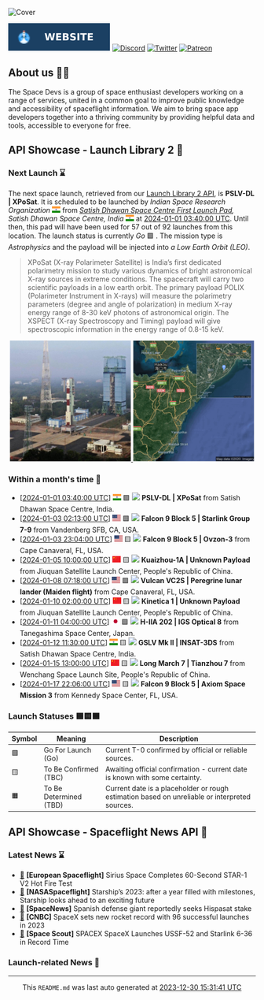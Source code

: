 ![Cover](https://raw.githubusercontent.com/TheSpaceDevs/Tutorials/main/assets/tsd_cover.png)


[![Website](https://raw.githubusercontent.com/TheSpaceDevs/Tutorials/e36b2c250ce7fcd4a801c1ed6cb1f9f9d031696b/assets/badge_tsd_website.svg)](https://thespacedevs.com/)
[![Discord](https://img.shields.io/badge/Discord-%237289DA.svg?style=for-the-badge&logo=discord&logoColor=white)](https://discord.gg/p7ntkNA)
[![Twitter](https://img.shields.io/badge/Twitter-%231DA1F2.svg?style=for-the-badge&logo=Twitter&logoColor=white)](https://twitter.com/TheSpaceDevs)
[![Patreon](https://img.shields.io/badge/Patreon-F96854?style=for-the-badge&logo=patreon&logoColor=white)](https://www.patreon.com/TheSpaceDevs)

## About us 🧑‍🚀
The Space Devs is a group of space enthusiast developers working on a range of
services, united in a common goal to improve public knowledge and accessibility
of spaceflight information. We aim to bring space app developers together into a
thriving community by providing helpful data and tools, accessible to everyone
for free.

## API Showcase - Launch Library 2 🚀

### Next Launch ⌛
The next space launch, retrieved from our
<a href="https://thespacedevs.com/llapi">Launch Library 2 API</a>, is
**PSLV-DL | XPoSat**. It is scheduled to be launched by *Indian Space Research Organization*
<img width="17" src="https://raw.githubusercontent.com/lipis/flag-icons/main/flags/4x3/in.svg" />
from *<a href="https://en.wikipedia.org/wiki/Satish_Dhawan_Space_Centre_First_Launch_Pad">Satish Dhawan Space Centre First Launch Pad</a>, Satish Dhawan Space Centre, India*
<img width="17" src="https://raw.githubusercontent.com/lipis/flag-icons/main/flags/4x3/in.svg" />
at <a href="https://www.timeanddate.com/worldclock/fixedtime.html?iso=20240101T034000">2024-01-01 03:40:00 UTC</a>.  Until
then, this pad will have been used for 57
out of 92 launches from this location. The launch status is currently
*Go* 🟩 . The mission type is
*Astrophysics* and the payload will be injected
into *a Low Earth Orbit
(LEO)*.
<br>
<blockquote>
  XPoSat (X-ray Polarimeter Satellite) is India’s first dedicated polarimetry mission to study various dynamics of bright astronomical X-ray sources in extreme conditions. The spacecraft will carry two scientific payloads in a low earth orbit. The primary payload POLIX (Polarimeter Instrument in X-rays) will measure the polarimetry parameters (degree and angle of polarization) in medium X-ray energy range of 8-30 keV photons of astronomical origin. The XSPECT (X-ray Spectroscopy and Timing) payload will give spectroscopic information in the energy range of 0.8-15 keV.
</blockquote>

<p float="left" align="center">
  <a href="https://en.wikipedia.org/wiki/Polar_Satellite_Launch_Vehicle" >
    <img alt="launch-image" width="49%" src="profile/cache/launch_image.png" />
  </a>
  <a href="https://www.google.com/maps?q=13.733,80.235" >
    <img alt="pad-location" width="49%" src="profile/cache/new_pad_image.png"  />
  </a>
</p>

### Within a month's time 📅
- \[<a href="https://www.timeanddate.com/worldclock/fixedtime.html?iso=20240101T034000">2024-01-01 03:40:00 UTC</a>\]  <img width="17" src="https://raw.githubusercontent.com/lipis/flag-icons/main/flags/4x3/in.svg" /> 🟩  <a href="https://www.google.com/calendar/render?action=TEMPLATE&text=PSLV-DL | XPoSat&location=Satish Dhawan Space Centre, India&dates=20240101T034000Z%2F20240101T060000Z"><img border="0" width="15" src="https://upload.wikimedia.org/wikipedia/commons/a/a5/Google_Calendar_icon_%282020%29.svg"></a> **PSLV-DL | XPoSat** from Satish Dhawan Space Centre, India.
- \[<a href="https://www.timeanddate.com/worldclock/fixedtime.html?iso=20240103T021300">2024-01-03 02:13:00 UTC</a>\]  <img width="17" src="https://raw.githubusercontent.com/lipis/flag-icons/main/flags/4x3/us.svg" /> 🟩  <a href="https://www.google.com/calendar/render?action=TEMPLATE&text=Falcon 9 Block 5 | Starlink Group 7-9&location=Vandenberg SFB, CA, USA&dates=20240103T021300Z%2F20240103T061300Z"><img border="0" width="15" src="https://upload.wikimedia.org/wikipedia/commons/a/a5/Google_Calendar_icon_%282020%29.svg"></a> **Falcon 9 Block 5 | Starlink Group 7-9** from Vandenberg SFB, CA, USA.
- \[<a href="https://www.timeanddate.com/worldclock/fixedtime.html?iso=20240103T230400">2024-01-03 23:04:00 UTC</a>\]  <img width="17" src="https://raw.githubusercontent.com/lipis/flag-icons/main/flags/4x3/us.svg" /> 🟨  <a href="https://www.google.com/calendar/render?action=TEMPLATE&text=Falcon 9 Block 5 | Ovzon-3&location=Cape Canaveral, FL, USA&dates=20240103T230400Z%2F20240103T234500Z"><img border="0" width="15" src="https://upload.wikimedia.org/wikipedia/commons/a/a5/Google_Calendar_icon_%282020%29.svg"></a> **Falcon 9 Block 5 | Ovzon-3** from Cape Canaveral, FL, USA.
- \[<a href="https://www.timeanddate.com/worldclock/fixedtime.html?iso=20240105T100000">2024-01-05 10:00:00 UTC</a>\]  <img width="17" src="https://raw.githubusercontent.com/lipis/flag-icons/main/flags/4x3/cn.svg" /> 🟨  <a href="https://www.google.com/calendar/render?action=TEMPLATE&text=Kuaizhou-1A | Unknown Payload&location=Jiuquan Satellite Launch Center, People&#x27;s Republic of China&dates=20240105T100000Z%2F20240105T150000Z"><img border="0" width="15" src="https://upload.wikimedia.org/wikipedia/commons/a/a5/Google_Calendar_icon_%282020%29.svg"></a> **Kuaizhou-1A | Unknown Payload** from Jiuquan Satellite Launch Center, People's Republic of China.
- \[<a href="https://www.timeanddate.com/worldclock/fixedtime.html?iso=20240108T071800">2024-01-08 07:18:00 UTC</a>\]  <img width="17" src="https://raw.githubusercontent.com/lipis/flag-icons/main/flags/4x3/us.svg" /> 🟩  <a href="https://www.google.com/calendar/render?action=TEMPLATE&text=Vulcan VC2S | Peregrine lunar lander (Maiden flight)&location=Cape Canaveral, FL, USA&dates=20240108T071800Z%2F20240108T080300Z"><img border="0" width="15" src="https://upload.wikimedia.org/wikipedia/commons/a/a5/Google_Calendar_icon_%282020%29.svg"></a> **Vulcan VC2S | Peregrine lunar lander (Maiden flight)** from Cape Canaveral, FL, USA.
- \[<a href="https://www.timeanddate.com/worldclock/fixedtime.html?iso=20240110T020000">2024-01-10 02:00:00 UTC</a>\]  <img width="17" src="https://raw.githubusercontent.com/lipis/flag-icons/main/flags/4x3/cn.svg" /> 🟨  <a href="https://www.google.com/calendar/render?action=TEMPLATE&text=Kinetica 1 | Unknown Payload&location=Jiuquan Satellite Launch Center, People&#x27;s Republic of China&dates=20240110T020000Z%2F20240110T080000Z"><img border="0" width="15" src="https://upload.wikimedia.org/wikipedia/commons/a/a5/Google_Calendar_icon_%282020%29.svg"></a> **Kinetica 1 | Unknown Payload** from Jiuquan Satellite Launch Center, People's Republic of China.
- \[<a href="https://www.timeanddate.com/worldclock/fixedtime.html?iso=20240111T040000">2024-01-11 04:00:00 UTC</a>\]  <img width="17" src="https://raw.githubusercontent.com/lipis/flag-icons/main/flags/4x3/jp.svg" /> 🟩  <a href="https://www.google.com/calendar/render?action=TEMPLATE&text=H-IIA 202 | IGS Optical 8&location=Tanegashima Space Center, Japan&dates=20240111T040000Z%2F20240111T060000Z"><img border="0" width="15" src="https://upload.wikimedia.org/wikipedia/commons/a/a5/Google_Calendar_icon_%282020%29.svg"></a> **H-IIA 202 | IGS Optical 8** from Tanegashima Space Center, Japan.
- \[<a href="https://www.timeanddate.com/worldclock/fixedtime.html?iso=20240112T113000">2024-01-12 11:30:00 UTC</a>\]  <img width="17" src="https://raw.githubusercontent.com/lipis/flag-icons/main/flags/4x3/in.svg" /> 🟨  <a href="https://www.google.com/calendar/render?action=TEMPLATE&text=GSLV Mk II | INSAT-3DS&location=Satish Dhawan Space Centre, India&dates=20240112T113000Z%2F20240112T153000Z"><img border="0" width="15" src="https://upload.wikimedia.org/wikipedia/commons/a/a5/Google_Calendar_icon_%282020%29.svg"></a> **GSLV Mk II | INSAT-3DS** from Satish Dhawan Space Centre, India.
- \[<a href="https://www.timeanddate.com/worldclock/fixedtime.html?iso=20240115T130000">2024-01-15 13:00:00 UTC</a>\]  <img width="17" src="https://raw.githubusercontent.com/lipis/flag-icons/main/flags/4x3/cn.svg" /> 🟨  <a href="https://www.google.com/calendar/render?action=TEMPLATE&text=Long March 7  | Tianzhou 7&location=Wenchang Space Launch Site, People&#x27;s Republic of China&dates=20240115T130000Z%2F20240115T160000Z"><img border="0" width="15" src="https://upload.wikimedia.org/wikipedia/commons/a/a5/Google_Calendar_icon_%282020%29.svg"></a> **Long March 7  | Tianzhou 7** from Wenchang Space Launch Site, People's Republic of China.
- \[<a href="https://www.timeanddate.com/worldclock/fixedtime.html?iso=20240117T220600">2024-01-17 22:06:00 UTC</a>\]  <img width="17" src="https://raw.githubusercontent.com/lipis/flag-icons/main/flags/4x3/us.svg" /> 🟨  <a href="https://www.google.com/calendar/render?action=TEMPLATE&text=Falcon 9 Block 5 | Axiom Space Mission 3&location=Kennedy Space Center, FL, USA&dates=20240117T220600Z%2F20240117T220600Z"><img border="0" width="15" src="https://upload.wikimedia.org/wikipedia/commons/a/a5/Google_Calendar_icon_%282020%29.svg"></a> **Falcon 9 Block 5 | Axiom Space Mission 3** from Kennedy Space Center, FL, USA.


### Launch Statuses 🟩🟨🟧
<p align="center">
    <table class="tg">
    <thead>
      <tr>
        <th class="tg-0pky">Symbol</th>
        <th class="tg-0pky">Meaning</th>
        <th class="tg-0pky">Description</th>
      </tr>
    </thead>
    <tbody>
      <tr>
        <td class="tg-0pky">🟩</td>
        <td class="tg-0pky">Go For Launch (Go)</td>
        <td class="tg-0pky">Current T-0 confirmed by official or reliable sources.</td>
      </tr>
      <tr>
        <td class="tg-0pky">🟨</td>
        <td class="tg-0pky">To Be Confirmed (TBC)</td>
        <td class="tg-0pky">Awaiting official confirmation - current date is known with some certainty.</td>
      </tr>
      <tr>
        <td class="tg-0pky">🟧</td>
        <td class="tg-0pky">To Be Determined (TBD)</td>
        <td class="tg-0pky">Current date is a placeholder or rough estimation based on unreliable or interpreted sources.</td>
      </tr>
    </tbody>
    </table>
</p>

## API Showcase - Spaceflight News API 📰

### Latest News ⌛
- <a href="https://europeanspaceflight.com/sirius-space-completes-60-second-star-1-v2-hot-fire-test/" >🔗</a> **[European Spaceflight]** Sirius Space Completes 60-Second STAR-1 V2 Hot Fire Test
- <a href="https://www.nasaspaceflight.com/2023/12/starship-roundup-2023/" >🔗</a> **[NASASpaceflight]** Starship’s 2023: after a year filled with milestones, Starship looks ahead to an exciting future
- <a href="https://spacenews.com/spanish-defense-giant-reportedly-seeks-hispasat-stake/" >🔗</a> **[SpaceNews]** Spanish defense giant reportedly seeks Hispasat stake
- <a href="https://www.cnbc.com/2023/12/29/spacex-rockets-2023-launch-record.html" >🔗</a> **[CNBC]** SpaceX sets new rocket record with 96 successful launches in 2023
- <a href="https://www.spacescout.info/2023/12/ussf-52-and-starlink-record-time/" >🔗</a> **[Space Scout]** SPACEX SpaceX Launches USSF-52 and Starlink 6-36 in Record Time


### Launch-related News 🚀



<hr>
  <div align="center">
  This <code>README.md</code> was last auto generated at <a href="https://www.timeanddate.com/worldclock/fixedtime.html?iso=20231230T153141">2023-12-30 15:31:41 UTC</a>
  <br>
  <!-- <a href="https://medium.com/@g.h.garrett" target="_blank">Learn to add space launches to your profile here!</a> -->
</div>